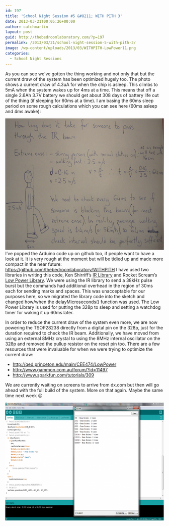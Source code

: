 ```yaml
---
id: 197
title: 'School Night Session #5 &#8211; WITH PITH 3'
date: 2013-03-21T00:05:26+00:00
author: catchmartin
layout: post
guid: http://thebedroomlaboratory.com/?p=197
permalink: /2013/03/21/school-night-session-5-with-pith-3/
image: /wp-content/uploads/2013/03/WITHPITH-LowPower11.png
categories:
  - School Night Sessions
---
```

As you can see we&#8217;ve gotten the thing working and not only that but the current draw of the system has been optimized hugely too. The photo shows a current draw of 4.3uA for when the chip is asleep. This climbs to 5mA when the system wakes up for 4ms at a time. This means that off a single 2.6Ah 3.7V battery we should get about 308 days of battery life out of the thing (if sleeping for 60ms at a time). I am basing the 60ms sleep period on some rough calculations which you can see here (60ms asleep and 4ms awake):

[<img class="aligncenter size-large wp-image-208" alt="WITH_PITH-HowLong" src="/wp-content/uploads/2013/03/WITH_PITH-HowLong-1024x610.png" width="700" height="416" />](/wp-content/uploads/2013/03/WITH_PITH-HowLong.png)I&#8217;ve popped the Arduino code up on github too, if people want to have a look at it. It is very rough at the moment but will be tidied up and made more compact in the near future: <a title="https://github.com/thebedroomlaboratory/WITHPITH" href="https://github.com/thebedroomlaboratory/WITHPITH" target="_blank">https://github.com/thebedroomlaboratory/WITHPITH</a> I have used two libraries in writing this code, Ken Shirriff&#8217;s <a href="http://www.righto.com/2009/08/multi-protocol-infrared-remote-library.html" target="_blank">IR Library</a> and Rocket Scream&#8217;s <a href="https://github.com/rocketscream/Low-Power" target="_blank">Low Power Library</a>. We were using the IR library to send a 38kHz pulse burst but the commands had additional overhead in the region of 30ms each for sending marks and spaces. This was unacceptable for our purposes here, so we migrated the library code into the sketch and changed how/when the delayMicroseconds() function was used. The Low Power Library is used for putting the 328p to sleep and setting a watchdog timer for waking it up 60ms later.

In order to reduce the current draw of the system even more, we are now powering the TSOP28238 directly from a digital pin on the 328p, just for the duration required to check the IR beam. Additionally, we have moved from using an external 8MHz crystal to using the 8MHz internal oscillator on the 328p and removed the pullup resistor on the reset pin too. There are a few resources that were invaluable for when we were trying to optimize the current draw:

  * <a href="http://qed.princeton.edu/main/CEE474/LowPower" target="_blank">http://qed.princeton.edu/main/CEE474/LowPower</a>
  * <a href="http://www.gammon.com.au/forum/?id=11497" target="_blank">http://www.gammon.com.au/forum/?id=11497</a>
  * <a href="http://www.sparkfun.com/tutorials/309" target="_blank">http://www.sparkfun.com/tutorials/309</a>

We are currently waiting on screens to arrive from dx.com but then will go ahead with the full build of the system. More on that again. Maybe the same time next week 😉

[<img class="aligncenter size-large wp-image-200" alt="It's Alive" src="/wp-content/uploads/2013/03/Its-Alive-1024x546.png" width="700" height="373" />](/wp-content/uploads/2013/03/Its-Alive.png)